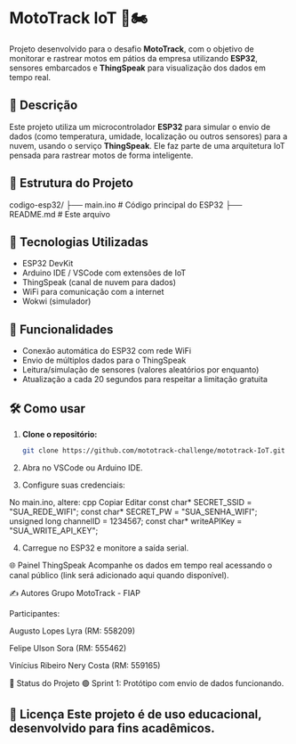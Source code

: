 # MotoTrack IoT 🚀🏍️

Projeto desenvolvido para o desafio **MotoTrack**, com o objetivo de monitorar e rastrear motos em pátios da empresa utilizando **ESP32**, sensores embarcados e **ThingSpeak** para visualização dos dados em tempo real.

## 📡 Descrição

Este projeto utiliza um microcontrolador **ESP32** para simular o envio de dados (como temperatura, umidade, localização ou outros sensores) para a nuvem, usando o serviço **ThingSpeak**. Ele faz parte de uma arquitetura IoT pensada para rastrear motos de forma inteligente.

## 📁 Estrutura do Projeto
codigo-esp32/
├── main.ino # Código principal do ESP32
├── README.md # Este arquivo

## 🔧 Tecnologias Utilizadas

- ESP32 DevKit
- Arduino IDE / VSCode com extensões de IoT
- ThingSpeak (canal de nuvem para dados)
- WiFi para comunicação com a internet
- Wokwi (simulador)

## 📲 Funcionalidades

- Conexão automática do ESP32 com rede WiFi
- Envio de múltiplos dados para o ThingSpeak
- Leitura/simulação de sensores (valores aleatórios por enquanto)
- Atualização a cada 20 segundos para respeitar a limitação gratuita

## 🛠️ Como usar

1. **Clone o repositório:**

   ```bash
   git clone https://github.com/mototrack-challenge/mototrack-IoT.git

2. Abra no VSCode ou Arduino IDE.

3. Configure suas credenciais:

  No main.ino, altere:
cpp
Copiar
Editar
const char* SECRET_SSID = "SUA_REDE_WIFI";
const char* SECRET_PW = "SUA_SENHA_WIFI";
unsigned long channelID = 1234567;
const char* writeAPIKey = "SUA_WRITE_API_KEY";

4. Carregue no ESP32 e monitore a saída serial.

🌐 Painel ThingSpeak
Acompanhe os dados em tempo real acessando o canal público (link será adicionado aqui quando disponível).

✍️ Autores
Grupo MotoTrack - FIAP

Participantes:

Augusto Lopes Lyra (RM: 558209)

Felipe Ulson Sora (RM: 555462)

Vinícius Ribeiro Nery Costa (RM: 559165)

📅 Status do Projeto
🟢 Sprint 1: Protótipo com envio de dados funcionando.

📌 Licença
Este projeto é de uso educacional, desenvolvido para fins acadêmicos.
---
